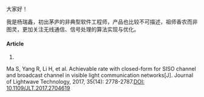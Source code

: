 大家好！

我是杨瑞鑫，初出茅庐的非典型软件工程师，产品也比较不可描述，祖师香农而非图灵，更加关注无线通信、信号处理的算法实现与优化。

#### Article
1. 	
Ma S, Yang R, Li H, et al. Achievable rate with closed-form for SISO channel and broadcast channel in visible light communication networks[J]. Journal of Lightwave Technology, 2017, 35(14): 2778-2787.[DOI: 10.1109/JLT.2017.2704619](https://ieeexplore.ieee.org/document/7929273)
